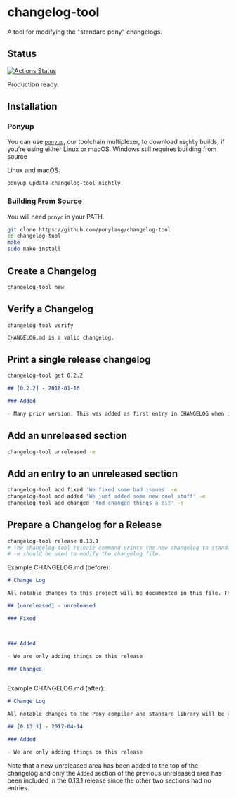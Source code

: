 # changelog-tool

A tool for modifying the "standard pony" changelogs.

## Status

[![Actions Status](https://github.com/ponylang/changelog-tool/workflows/vs-ponyc-latest/badge.svg)](https://github.com/ponylang/changelog-tool/actions)

Production ready.

## Installation

### Ponyup

You can use [`ponyup`](https://github.com/ponylang/ponyup#installing-ponyup), our toolchain multiplexer, to download `nighly` builds, if you're using either Linux or macOS. Windows still requires building from source

Linux and macOS:

```bash
ponyup update changelog-tool nightly
```

### Building From Source

You will need `ponyc` in your PATH.

```bash
git clone https://github.com/ponylang/changelog-tool
cd changelog-tool
make
sudo make install
```

## Create a Changelog

```bash
changelog-tool new
```

## Verify a Changelog

```bash
changelog-tool verify
```

```text
CHANGELOG.md is a valid changelog.
```

## Print a single release changelog

```bash
changelog-tool get 0.2.2
```

```markdown
## [0.2.2] - 2018-01-16

### Added

- Many prior version. This was added as first entry in CHANGELOG when it was added to this project.

```

## Add an unreleased section

```bash
changelog-tool unreleased -e
```

## Add an entry to an unreleased section

```bash
changelog-tool add fixed 'We fixed some bad issues' -e
changelog-tool add added 'We just added some new cool stuff' -e
changelog-tool add changed 'And changed things a bit' -e
```

## Prepare a Changelog for a Release

```bash
changelog-tool release 0.13.1
# The changelog-tool release command prints the new changelog to standard output
# -e should be used to modify the changelog file.
```

Example CHANGELOG.md (before):

```markdown
# Change Log

All notable changes to this project will be documented in this file. This project adheres to [Semantic Versioning](http://semver.org/) and [Keep a CHANGELOG](http://keepachangelog.com/).

## [unreleased] - unreleased

### Fixed



### Added

- We are only adding things on this release

### Changed



```

Example CHANGELOG.md (after):

```markdown
# Change Log

All notable changes to the Pony compiler and standard library will be documented in this file. This project adheres to [Semantic Versioning](http://semver.org/) and [Keep a CHANGELOG](http://keepachangelog.com/).

## [0.13.1] - 2017-04-14

### Added

- We are only adding things on this release

```

Note that a new unreleased area has been added to the top of the changelog and only the `Added` section of the previous unreleased area has been included in the 0.13.1 release since the other two sections had no entries.
